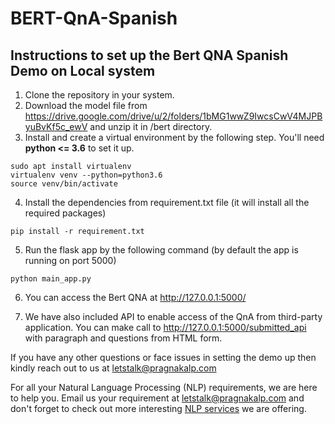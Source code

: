# BERT-QnA-Spanish

## Instructions to set up the Bert QNA Spanish Demo on Local system

1. Clone the repository in your system.
2. Download the model file from https://drive.google.com/drive/u/2/folders/1bMG1wwZ9IwcsCwV4MJPByuBvKf5c_ewV and unzip it in /bert directory.
3. Install and create a virtual environment by the following step. You'll need <b>python <= 3.6</b> to set it up.
```shell
sudo apt install virtualenv
virtualenv venv --python=python3.6
source venv/bin/activate
```
4. Install the dependencies from requirement.txt file (it will install all the required packages)
```shell
pip install -r requirement.txt
```
5. Run the flask app by the following command (by default the app is running on port 5000)
```shell
python main_app.py 
```
6. You can access the Bert QNA at http://127.0.0.1:5000/ 

7. We have also included API to enable access of the QnA from third-party application. You can make call to http://127.0.0.1:5000/submitted_api with paragraph and questions from HTML form.

If you have any other questions or face issues in setting the demo up then kindly reach out to us at letstalk@pragnakalp.com 

For all your Natural Language Processing (NLP) requirements, we are here to help you. Email us your requirement at letstalk@pragnakalp.com and don't forget to check out more interesting <a href="https://www.pragnakalp.com/services/natural-language-processing-services/" target="_blank">NLP services</a> we are offering. 